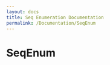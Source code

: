 ```yaml
---
layout: docs
title: Seq Enumeration Documentation
permalink: /Documentation/SeqEnum
---
```


# SeqEnum
